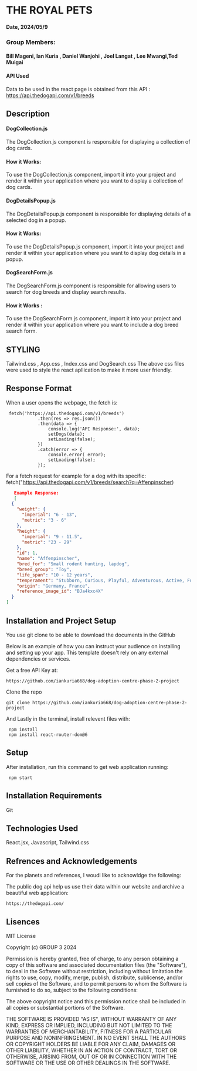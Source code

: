 # THE ROYAL PETS
#### Date, 2024/05/9
### Group Members: 
#### Bill Mageni, Ian Kuria , Daniel Wanjohi ,   Joel Langat , Lee Mwangi,Ted Muigai

#### API Used
Data to be used in the react page is obtained from this API : https://api.thedogapi.com/v1/breeds

## Description
#### DogCollection.js
The DogCollection.js component is responsible for displaying a collection of dog cards.

#### How it Works:
To use the DogCollection.js component, import it into your project and render it within your application where you want to display a collection of dog cards.

#### DogDetailsPopup.js
The DogDetailsPopup.js component is responsible for displaying details of a selected dog in a popup.

#### How it Works:
To use the DogDetailsPopup.js component, import it into your project and render it within your application where you want to display dog details in a popup.

#### DogSearchForm.js
The DogSearchForm.js component is responsible for allowing users to search for dog breeds and display search results.

#### How it Works :
To use the DogSearchForm.js component, import it into your project and render it within your application where you want to include a dog breed search form.


## STYLING
Tailwind.css , App.css , Index.css and DogSearch.css
The above css files were used to style the react apllication to make it more user friendly.


## Response Format
When a user opens the webpage, the fetch is:
```
 fetch('https://api.thedogapi.com/v1/breeds')
            .then(res => res.json())
            .then(data => {
                console.log('API Response:', data); 
                setDogs(data);
                setLoading(false); 
            })
            .catch(error => {
                console.error( error);
                setLoading(false); 
            });
```
For a fetch request for example for a dog with its specific:
fetch("https://api.thedogapi.com/v1/breeds/search?q=Affenpinscher)
```json 
   Example Response:
   [
  {
    "weight": {
      "imperial": "6 - 13",
      "metric": "3 - 6"
    },
    "height": {
      "imperial": "9 - 11.5",
      "metric": "23 - 29"
    },
    "id": 1,
    "name": "Affenpinscher",
    "bred_for": "Small rodent hunting, lapdog",
    "breed_group": "Toy",
    "life_span": "10 - 12 years",
    "temperament": "Stubborn, Curious, Playful, Adventurous, Active, Fun-loving",
    "origin": "Germany, France",
    "reference_image_id": "BJa4kxc4X"
  }
]
   ```
   ## Installation and Project Setup
You use git clone to be able to download the documents in the GitHub

Below is an example of how you can instruct your audience on installing and setting up your app. This template doesn't rely on any external dependencies or services.

Get a free API Key at:
```
https://github.com/iankuria668/dog-adoption-centre-phase-2-project
 ```
Clone the repo
```
git clone https://github.com/iankuria668/dog-adoption-centre-phase-2-project
```
And Lastly in the terminal, install relevent files with:
```
 npm install
 npm install react-router-dom@6
```
## Setup

After installation, run this command to get web application running:

```
 npm start
```

## Installation Requirements
Git

## Technologies Used
React.jsx, Javascript, Tailwind.css

## Refrences and Acknowledgements
For the planets and references, I woudl like to acknowldge the following:

 The public dog api help us use their data within our website and archive a beautiful web application:
```
https://thedogapi.com/
```


## Lisences
MIT License

Copyright (c)  GROUP 3 2024

Permission is hereby granted, free of charge, to any person obtaining a copy
of this software and associated documentation files (the "Software"), to deal
in the Software without restriction, including without limitation the rights
to use, copy, modify, merge, publish, distribute, sublicense, and/or sell
copies of the Software, and to permit persons to whom the Software is
furnished to do so, subject to the following conditions:

The above copyright notice and this permission notice shall be included in all
copies or substantial portions of the Software.

THE SOFTWARE IS PROVIDED "AS IS", WITHOUT WARRANTY OF ANY KIND, EXPRESS OR
IMPLIED, INCLUDING BUT NOT LIMITED TO THE WARRANTIES OF MERCHANTABILITY,
FITNESS FOR A PARTICULAR PURPOSE AND NONINFRINGEMENT. IN NO EVENT SHALL THE
AUTHORS OR COPYRIGHT HOLDERS BE LIABLE FOR ANY CLAIM, DAMAGES OR OTHER
LIABILITY, WHETHER IN AN ACTION OF CONTRACT, TORT OR OTHERWISE, ARISING FROM,
OUT OF OR IN CONNECTION WITH THE SOFTWARE OR THE USE OR OTHER DEALINGS IN THE
SOFTWARE.